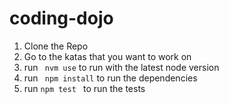 # coding-dojo
1. Clone the Repo
2. Go to the katas that you want to work on
3. run ` nvm use` to run with the latest node version
4. run ` npm install` to run the dependencies
5. run `npm test ` to run the tests 
